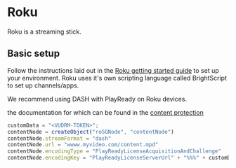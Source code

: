 # Roku

Roku is a streaming stick.

## Basic setup

Follow the instructions laid out in the [Roku getting started guide](https://developer.roku.com/en-gb/docs/developer-program/getting-started/roku-dev-prog.md) to set up your environment. Roku uses it's own scripting language called BrightScript to set up channels/apps.

We recommend using DASH with PlayReady on Roku devices.

the documentation for which can be found in the [content protection](https://developer.roku.com/en-gb/docs/specs/content-protection.md)

```javascript
customData = "<VUDRM-TOKEN>";
contentNode = createObject("roSGNode", "contentNode")
contentNode.streamFormat = "dash"
contentNode.url = "wwww.myvideo.com/content.mpd"
contentNode.encodingType = "PlayReadyLicenseAcquisitionAndChallenge"
contentNode.encodingKey = "PlayReadyLicenseServerUrl" + "%%%" + customData
```
